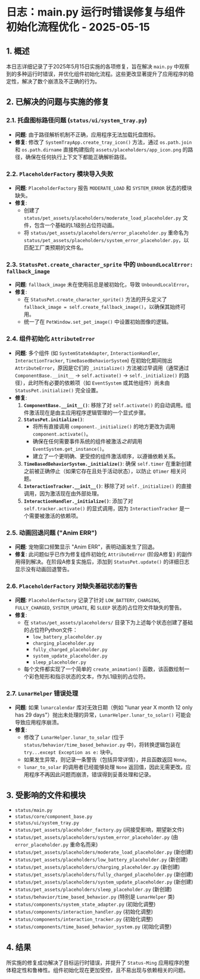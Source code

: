 # 日志：main.py 运行时错误修复与组件初始化流程优化 - 2025-05-15

## 1. 概述

本日志详细记录了于2025年5月15日实施的各项修复，旨在解决 `main.py` 中观察到的多种运行时错误，并优化组件初始化流程。这些更改显著提升了应用程序的稳定性，解决了数个崩溃及不正确的行为。

## 2. 已解决的问题与实施的修复

### 2.1. 托盘图标路径问题 (`status/ui/system_tray.py`)
- **问题**: 由于路径解析机制不正确，应用程序无法加载托盘图标。
- **修复**: 修改了 `SystemTrayApp.create_tray_icon()` 方法，通过 `os.path.join` 和 `os.path.dirname` 直接构建指向 `assets/placeholders/app_icon.png` 的路径，确保在任何执行上下文下都能正确解析路径。

### 2.2. `PlaceholderFactory` 模块导入失败
- **问题**: `PlaceholderFactory` 报告 `MODERATE_LOAD` 和 `SYSTEM_ERROR` 状态的模块缺失。
- **修复**:
    - 创建了 `status/pet_assets/placeholders/moderate_load_placeholder.py` 文件，包含一个基础的L1级别占位符动画。
    - 将 `status/pet_assets/placeholders/error_placeholder.py` 重命名为 `status/pet_assets/placeholders/system_error_placeholder.py`，以匹配工厂类预期的文件名。

### 2.3. `StatusPet.create_character_sprite` 中的 `UnboundLocalError: fallback_image`
- **问题**: `fallback_image` 未在使用前总是被初始化，导致 `UnboundLocalError`。
- **修复**:
    - 在 `StatusPet.create_character_sprite()` 方法的开头定义了 `fallback_image = self.create_fallback_image()`，以确保其始终可用。
    - 统一了在 `PetWindow.set_pet_image()` 中设置初始图像的逻辑。

### 2.4. 组件初始化 `AttributeError`
- **问题**: 多个组件 (如 `SystemStateAdapter`, `InteractionHandler`, `InteractionTracker`, `TimeBasedBehaviorSystem`) 在初始化期间抛出 `AttributeError`，原因是它们的 `_initialize()` 方法被过早调用（通常通过 `ComponentBase.__init__` -> `self.activate()` -> `self._initialize()` 的路径），此时所有必要的依赖项（如 `EventSystem` 或其他组件）尚未由 `StatusPet.initialize()` 完全设置。
- **修复**:
    1.  **`ComponentBase.__init__()`**: 移除了对 `self.activate()` 的自动调用。组件激活现在是由主应用程序逻辑管理的一个显式步骤。
    2.  **`StatusPet.initialize()`**:
        - 将所有直接调用 `component._initialize()` 的地方更改为调用 `component.activate()`。
        - 确保在任何需要事件系统的组件被激活*之前*调用 `EventSystem.get_instance()`。
        - 建立了一个更明确、更受控的组件激活顺序，以遵循依赖关系。
    3.  **`TimeBasedBehaviorSystem._initialize()`**: 确保 `self.timer` 在重新创建之前被正确停止（如果它存在且处于活动状态），以防止 `QTimer` 相关问题。
    4.  **`InteractionTracker.__init__()`**: 移除了对 `self._initialize()` 的直接调用，因为激活现在由外部处理。
    5.  **`InteractionHandler._initialize()`**: 添加了对 `self.tracker.activate()` 的显式调用，因为 `InteractionTracker` 是一个需要被激活的依赖项。

### 2.5. 动画回退问题 ("Anim ERR")
- **问题**: 宠物窗口频繁显示 "Anim ERR"，表明动画发生了回退。
- **修复**: 此问题似乎已作为修复组件初始化 `AttributeError` (阶段A修复) 的副作用得到解决。在阶段A修复实施后，添加到 `StatusPet.update()` 的详细日志显示没有动画回退警告。

### 2.6. `PlaceholderFactory` 对缺失基础状态的警告
- **问题**: `PlaceholderFactory` 记录了针对 `LOW_BATTERY`, `CHARGING`, `FULLY_CHARGED`, `SYSTEM_UPDATE`, 和 `SLEEP` 状态的占位符文件缺失的警告。
- **修复**:
    - 在 `status/pet_assets/placeholders/` 目录下为上述每个状态创建了基础的占位符Python文件：
        - `low_battery_placeholder.py`
        - `charging_placeholder.py`
        - `fully_charged_placeholder.py`
        - `system_update_placeholder.py`
        - `sleep_placeholder.py`
    - 每个文件都实现了一个简单的 `create_animation()` 函数，该函数绘制一个彩色矩形和指示状态的文本，作为L1级别的占位符。

### 2.7. `LunarHelper` 错误处理
- **问题**: 如果 `lunarcalendar` 库对无效日期（例如 "lunar year X month 12 only has 29 days"）抛出未处理的异常，`LunarHelper.lunar_to_solar()` 可能会导致应用程序崩溃。
- **修复**:
    - 修改了 `LunarHelper.lunar_to_solar` (位于 `status/behavior/time_based_behavior.py` 中)，将转换逻辑包装在 `try...except Exception as e:` 块中。
    - 如果发生异常，则记录一条警告（包括异常详情），并且函数返回 `None`。
    - `lunar_to_solar` 的调用者已经能够处理 `None` 返回值，因此无需更改。应用程序不再因此问题而崩溃，错误得到妥善处理和记录。

## 3. 受影响的文件和模块

- `status/main.py`
- `status/core/component_base.py`
- `status/ui/system_tray.py`
- `status/pet_assets/placeholder_factory.py` (间接受影响，期望新文件)
- `status/pet_assets/placeholders/system_error_placeholder.py` (由 `error_placeholder.py` 重命名而来)
- `status/pet_assets/placeholders/moderate_load_placeholder.py` (新创建)
- `status/pet_assets/placeholders/low_battery_placeholder.py` (新创建)
- `status/pet_assets/placeholders/charging_placeholder.py` (新创建)
- `status/pet_assets/placeholders/fully_charged_placeholder.py` (新创建)
- `status/pet_assets/placeholders/system_update_placeholder.py` (新创建)
- `status/pet_assets/placeholders/sleep_placeholder.py` (新创建)
- `status/behavior/time_based_behavior.py` (特别是 `LunarHelper` 类)
- `status/components/system_state_adapter.py` (初始化调整)
- `status/components/interaction_handler.py` (初始化调整)
- `status/components/interaction_tracker.py` (初始化调整)
- `status/components/time_based_behavior_system.py` (初始化调整)

## 4. 结果
所实施的修复成功解决了目标运行时错误，并提升了 `Status-Ming` 应用程序的整体稳定性和鲁棒性。组件初始化现在更加受控，且不易出现与依赖相关的问题。 